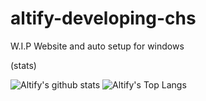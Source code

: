 # altify-developing-chs
W.I.P Website and auto setup for windows


(stats)

![Altify's github stats](https://github-readme-stats.vercel.app/api?username=altify-development&count_private=true&show_icons=true&custom_title=Altify%27s%20Statistics)
![Altify's Top Langs](https://github-readme-stats.vercel.app/api/top-langs/?username=altify-development&langs_count=10)
